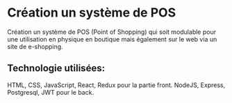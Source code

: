 # Création un système de POS 

Création un système de POS (Point of Shopping) qui soit modulable pour une utilisation en physique en boutique mais également sur le web via un site de e-shopping. 

## Technologie utilisées: 
HTML, CSS, JavaScript, React, Redux pour la partie front. 
NodeJS, Express, Postgresql, JWT pour le back.





